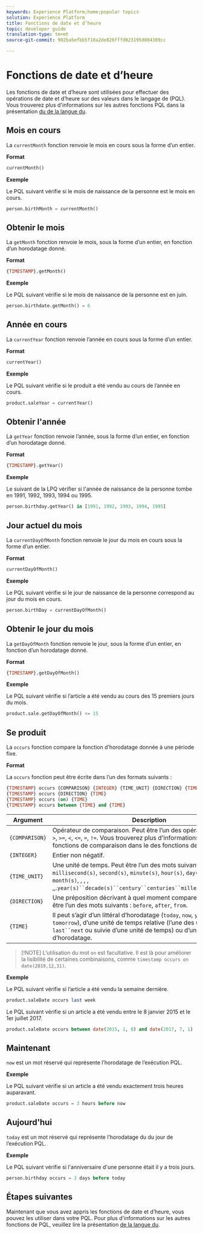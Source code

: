 ```yaml
---
keywords: Experience Platform;home;popular topics
solution: Experience Platform
title: Fonctions de date et d’heure
topic: developer guide
translation-type: tm+mt
source-git-commit: 902ba5efbb5f18a2de826fffd023195d804309cc

---
```



# Fonctions de date et d’heure

Les fonctions de date et d’heure sont utilisées pour effectuer des opérations de date et d’heure sur des valeurs dans le langage  de (PQL). Vous trouverez plus d&#39;informations sur les autres fonctions PQL dans la présentation [du de la langue  du](./overview.md).

## Mois en cours

La `currentMonth` fonction renvoie le mois en cours sous la forme d’un entier.

**Format**

```sql
currentMonth()
```

**Exemple**

Le PQL suivant vérifie si le mois de naissance de la personne est le mois en cours.

```sql
person.birthMonth = currentMonth()
```

## Obtenir le mois

La `getMonth` fonction renvoie le mois, sous la forme d’un entier, en fonction d’un horodatage donné.

**Format**

```sql
{TIMESTAMP}.getMonth()
```

**Exemple**

Le PQL suivant vérifie si le mois de naissance de la personne est en juin.

```sql
person.birthdate.getMonth() = 6
```

## Année en cours

La `currentYear` fonction renvoie l’année en cours sous la forme d’un entier.

**Format**

```sql
currentYear()
```

**Exemple**

Le PQL suivant vérifie si le produit a été vendu au cours de l’année en cours.

```sql
product.saleYear = currentYear()
```

## Obtenir l&#39;année

La `getYear` fonction renvoie l’année, sous la forme d’un entier, en fonction d’un horodatage donné.

**Format**

```sql
{TIMESTAMP}.getYear()
```

**Exemple**

Le suivant de la LPQ  vérifier si l&#39;année de naissance de la personne tombe en 1991, 1992, 1993, 1994 ou 1995.

```sql
person.birthday.getYear() in [1991, 1992, 1993, 1994, 1995]
```

## Jour actuel du mois

La `currentDayOfMonth` fonction renvoie le jour du mois en cours sous la forme d’un entier.

**Format**

```sql
currentDayOfMonth()
```

**Exemple**

Le PQL suivant vérifie si le jour de naissance de la personne correspond au jour du mois en cours.

```sql
person.birthDay = currentDayOfMonth()
```

## Obtenir le jour du mois

La `getDayOfMonth` fonction renvoie le jour, sous la forme d’un entier, en fonction d’un horodatage donné.

**Format**

```sql
{TIMESTAMP}.getDayOfMonth()
```

**Exemple**

Le PQL suivant vérifie si l’article a été vendu au cours des 15 premiers jours du mois.

```sql
product.sale.getDayOfMonth() <= 15
```

## Se produit

La `occurs` fonction compare la fonction d’horodatage donnée à une période fixe.

**Format**

La `occurs` fonction peut être écrite dans l’un des formats suivants :

```sql
{TIMESTAMP} occurs {COMPARISON} {INTEGER} {TIME_UNIT} {DIRECTION} {TIME}
{TIMESTAMP} occurs {DIRECTION} {TIME}
{TIMESTAMP} occurs (on) {TIME}
{TIMESTAMP} occurs between {TIME} and {TIME}
```

| Argument | Description |
| --------- | ----------- |
| `{COMPARISON}` | Opérateur de comparaison. Peut être l’un des opérateurs suivants : `>`, `>=`, `<`, `<=`, `=`, `!=`. Vous trouverez plus d&#39;informations sur les fonctions de comparaison dans le des fonctions de [comparaison](./comparison-functions.md). |
| `{INTEGER}` | Entier non négatif. |
| `{TIME_UNIT}` | Une unité de temps. Peut être l’un des mots suivants : `millisecond(s)`, `second(s)`, `minute(s)`, `hour(s)`, `day(s)`, `week(s)`, `month(s)`, , , , ,,.`year(s)``decade(s)``century``centuries``millennium``millennia` |
| `{DIRECTION}` | Une préposition décrivant à quel moment comparer la date. Peut être l’un des mots suivants : `before`, `after`, `from`. |
| `{TIME}` | Il peut s’agir d’un littéral d’horodatage (`today`, `now`, `yesterday`, `tomorrow`), d’une unité de temps relative (l’une des unités `this`, `last``next` ou suivie d’une unité de temps) ou d’un attribut d’horodatage. |

>[!NOTE] L’utilisation du mot `on` est facultative. Il est là pour améliorer la lisibilité de certaines combinaisons, comme `timestamp occurs on date(2019,12,31)`.

**Exemple**

Le PQL suivant vérifie si l’article a été vendu la semaine dernière.

```sql
product.saleDate occurs last week
```

Le PQL suivant vérifie si un article a été vendu entre le 8 janvier 2015 et le 1er juillet 2017.

```sql
product.saleDate occurs between date(2015, 1, 8) and date(2017, 7, 1)
```

## Maintenant

`now` est un mot réservé qui représente l’horodatage de l’exécution PQL.

**Exemple**

Le PQL suivant vérifie si un article a été vendu exactement trois heures auparavant.

```sql
product.saleDate occurs = 3 hours before now
```

## Aujourd&#39;hui

`today` est un mot réservé qui représente l’horodatage du  du jour de l’exécution PQL.

**Exemple**

Le PQL suivant vérifie si l&#39;anniversaire d&#39;une personne était il y a trois jours.

```sql
person.birthday occurs = 3 days before today
```

## Étapes suivantes

Maintenant que vous avez appris les fonctions de date et d’heure, vous pouvez les utiliser dans votre  PQL. Pour plus d&#39;informations sur les autres fonctions de PQL, veuillez lire la présentation [de la langue du](./overview.md).
